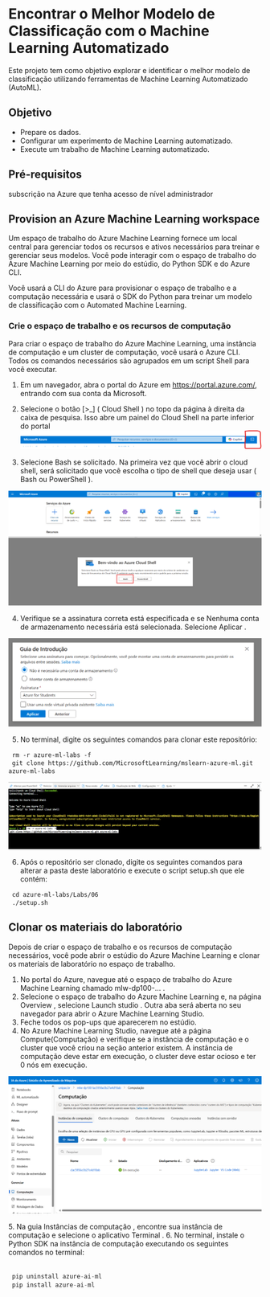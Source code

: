 # Encontrar o Melhor Modelo de Classificação com o Machine Learning Automatizado

Este projeto tem como objetivo explorar e identificar o melhor modelo de classificação utilizando ferramentas de Machine Learning Automatizado (AutoML).

## Objetivo

- Prepare os dados.
- Configurar um experimento de Machine Learning automatizado.
- Execute um trabalho de Machine Learning automatizado.

## Pré-requisitos

subscrição na Azure que tenha acesso de nível administrador

## Provision an Azure Machine Learning workspace

Um espaço de trabalho do Azure Machine Learning fornece um local central para gerenciar todos os recursos e ativos necessários para treinar e gerenciar seus modelos. Você pode interagir com o espaço de trabalho do Azure Machine Learning por meio do estúdio, do Python SDK e do Azure CLI.

Você usará a CLI do Azure para provisionar o espaço de trabalho e a computação necessária e usará o SDK do Python para treinar um modelo de classificação com o Automated Machine Learning.

### Crie o espaço de trabalho e os recursos de computação

Para criar o espaço de trabalho do Azure Machine Learning, uma instância de computação e um cluster de computação, você usará o Azure CLI. Todos os comandos necessários são agrupados em um script Shell para você executar.

1. Em um navegador, abra o portal do Azure em https://portal.azure.com/, entrando com sua conta da Microsoft.


2. Selecione o botão [>_] ( Cloud Shell ) no topo da página à direita da caixa de pesquisa. Isso abre um painel do Cloud Shell na parte inferior do portal
![alt text][shell]

[shell]: https://github.com/David8Fernando/Encontrar-o-melhor-modelo-de-classifica--o-com-o-Machine-Learning-Automatizado/blob/b77d81da8cc517b0a911c9c4596af15f2189ab74/img/shell.png "Shell"

3. Selecione Bash se solicitado. Na primeira vez que você abrir o cloud shell, será solicitado que você escolha o tipo de shell que deseja usar ( Bash ou PowerShell ).

![alt text][bash]

[bash]: https://github.com/David8Fernando/Encontrar-o-melhor-modelo-de-classifica--o-com-o-Machine-Learning-Automatizado/blob/main/img/bash.png "Bash"

4. Verifique se a assinatura correta está especificada e se Nenhuma conta de armazenamento necessária está selecionada. Selecione Aplicar .

![alt text][guiashell]

[guiashell]: https://github.com/David8Fernando/Encontrar-o-melhor-modelo-de-classifica--o-com-o-Machine-Learning-Automatizado/blob/main/img/guiashell.png "Guia Shell"

5. No terminal, digite os seguintes comandos para clonar este repositório:

```
 rm -r azure-ml-labs -f
 git clone https://github.com/MicrosoftLearning/mslearn-azure-ml.git azure-ml-labs
```
![alt text][imagem1]

[imagem1]: https://github.com/David8Fernando/Encontrar-o-melhor-modelo-de-classifica--o-com-o-Machine-Learning-Automatizado/blob/main/img/shell1.png "Guia Shell1"


6. Após o repositório ser clonado, digite os seguintes comandos para alterar a pasta deste laboratório e execute o script setup.sh que ele contém:
```
 cd azure-ml-labs/Labs/06
 ./setup.sh
```

## Clonar os materiais do laboratório
Depois de criar o espaço de trabalho e os recursos de computação necessários, você pode abrir o estúdio do Azure Machine Learning e clonar os materiais de laboratório no espaço de trabalho.

1. No portal do Azure, navegue até o espaço de trabalho do Azure Machine Learning chamado mlw-dp100-… .
2. Selecione o espaço de trabalho do Azure Machine Learning e, na página Overview , selecione Launch studio . Outra aba será aberta no seu navegador para abrir o Azure Machine Learning Studio.
3. Feche todos os pop-ups que aparecerem no estúdio.
4. No Azure Machine Learning Studio, navegue até a página Compute(Computação) e verifique se a instância de computação e o cluster que você criou na seção anterior existem. A instância de computação deve estar em execução, o cluster deve estar ocioso e ter 0 nós em execução.

![alt text][imagem2]

[imagem2]: https://github.com/David8Fernando/Encontrar-o-melhor-modelo-de-classifica--o-com-o-Machine-Learning-Automatizado/blob/main/img/computacao.png "Computação - Compute"
5. Na guia Instâncias de computação , encontre sua instância de computação e selecione o aplicativo Terminal .
6. No terminal, instale o Python SDK na instância de computação executando os seguintes comandos no terminal:

```python

 pip uninstall azure-ai-ml
 pip install azure-ai-ml

 ```